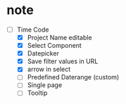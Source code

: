 # note
- [ ] Time Code
  - [x] Project Name editable
  - [x] Select Component
  - [x] Datepicker
  - [x] Save filter values in URL
  - [x] arrow in select
  - [ ] Predefined Daterange (custom)
  - [ ] Single page
  - [ ] Tooltip
